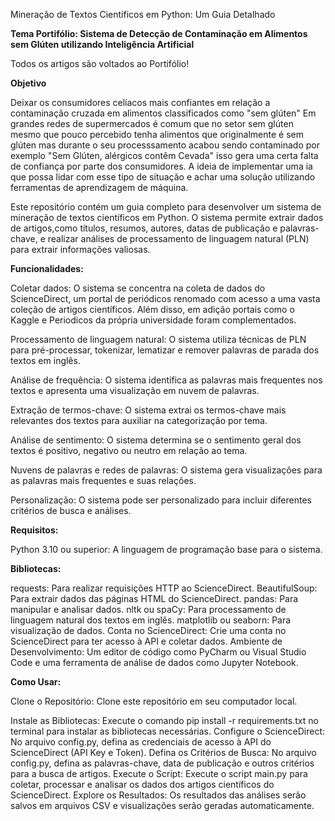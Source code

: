 Mineração de Textos Científicos em Python: Um Guia Detalhado

**Tema Portifólio: Sistema de Detecção de Contaminação em Alimentos sem Glúten utilizando Inteligência Artificial**

Todos os artigos são voltados ao Portifólio!

**Objetivo**

Deixar os consumidores celíacos mais confiantes em relação a contaminação cruzada em alimentos classificados como "sem glúten"
Em grandes redes de supermercados é comum que no setor sem glúten mesmo que pouco percebido tenha alimentos que originalmente é sem glúten mas durante o seu processsamento acabou sendo contaminado por exemplo "Sem Glúten, alérgicos contêm Cevada" isso gera uma certa falta de confiança por parte dos consumidores.
A ideia de implementar uma ia que possa lidar com esse tipo de situação e achar uma solução utilizando ferramentas de aprendizagem de máquina.

Este repositório contém um guia completo para desenvolver um sistema de mineração de textos científicos em Python. O sistema permite extrair dados de artigos,como títulos, resumos, autores, datas de publicação e palavras-chave, e realizar análises de processamento de linguagem natural (PLN) para extrair informações valiosas.

**Funcionalidades:**

Coletar dados: O sistema se concentra na coleta de dados do ScienceDirect, um portal de periódicos renomado com acesso a uma vasta coleção de artigos científicos.
Além disso, em adição portais como o Kaggle e Periodicos da própria universidade foram complementados.

Processamento de linguagem natural: O sistema utiliza técnicas de PLN para pré-processar, tokenizar, lematizar e remover palavras de parada dos textos em inglês.

Análise de frequência: O sistema identifica as palavras mais frequentes nos textos e apresenta uma visualização em nuvem de palavras.

Extração de termos-chave: O sistema extrai os termos-chave mais relevantes dos textos para auxiliar na categorização por tema.

Análise de sentimento: O sistema determina se o sentimento geral dos textos é positivo, negativo ou neutro em relação ao tema.

Nuvens de palavras e redes de palavras: O sistema gera visualizações para as palavras mais frequentes e suas relações.


Personalização: O sistema pode ser personalizado para incluir diferentes critérios de busca e análises.

**Requisitos:**

Python 3.10 ou superior: A linguagem de programação base para o sistema.

**Bibliotecas:**

requests: Para realizar requisições HTTP ao ScienceDirect.
BeautifulSoup: Para extrair dados das páginas HTML do ScienceDirect.
pandas: Para manipular e analisar dados.
nltk ou spaCy: Para processamento de linguagem natural dos textos em inglês.
matplotlib ou seaborn: Para visualização de dados.
Conta no ScienceDirect: Crie uma conta no ScienceDirect para ter acesso à API e coletar dados.
Ambiente de Desenvolvimento: Um editor de código como PyCharm ou Visual Studio Code e uma ferramenta de análise de dados como Jupyter Notebook.

**Como Usar:**

Clone o Repositório: Clone este repositório em seu computador local.

Instale as Bibliotecas: Execute o comando pip install -r requirements.txt no terminal para instalar as bibliotecas necessárias.
Configure o ScienceDirect: No arquivo config.py, defina as credenciais de acesso à API do ScienceDirect (API Key e Token).
Defina os Critérios de Busca: No arquivo config.py, defina as palavras-chave, data de publicação e outros critérios para a busca de artigos.
Execute o Script: Execute o script main.py para coletar, processar e analisar os dados dos artigos científicos do ScienceDirect.
Explore os Resultados: Os resultados das análises serão salvos em arquivos CSV e visualizações serão geradas automaticamente.
